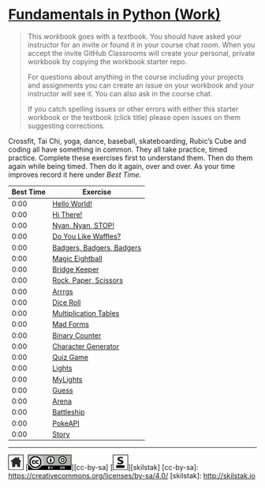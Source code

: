 # [Fundamentals in Python (Work)](http://pyfun.skilstak.io)

>  This *work*book goes with a *text*book. You should have
>  asked your instructor for an invite or found it in your course
>  chat room. When you accept the invite GitHub Classrooms will
>  create your personal, private workbook by copying the workbook
>  starter repo.
> 
>  For questions about anything in the course including your projects
>  and assignments you can create an issue on your workbook and your
>  instructor will see it. You can also ask in the course chat.
> 
>  If you catch spelling issues or other errors with either this 
>  starter workbook or the textbook (click title) please open
>  issues on them suggesting corrections.

Crossfit, Tai Chi, yoga, dance, baseball, skateboarding, Rubic’s
Cube and coding all have something in common. They all take practice,
timed practice. Complete these exercises first to understand them.
Then do them again while being timed. Then do it again, over and
over. As your time improves record it here under *Best Time.*

|  Best Time | Exercise |
| ---------- | -------- |
|    0:00    | [Hello World!](hello) |
|    0:00    | [Hi There!](hi) |
|    0:00    | [Nyan, Nyan, STOP!](nyan) |
|    0:00    | [Do You Like Waffles?](waffles) |
|    0:00    | [Badgers, Badgers, Badgers](badgers) |
|    0:00    | [Magic Eightball](eightball) |
|    0:00    | [Bridge Keeper](bridge) |
|    0:00    | [Rock, Paper, Scissors](rps) |
|    0:00    | [Arrrgs](arrrgs) |
|    0:00    | [Dice Roll](roll) |
|    0:00    | [Multiplication Tables](mtable) |
|    0:00    | [Mad Forms](madforms) |
|    0:00    | [Binary Counter](bincount) |
|    0:00    | [Character Generator](gen) |
|    0:00    | [Quiz Game](quiz) |
|    0:00    | [Lights](lights) |
|    0:00    | [MyLights](lib/mylights.py) |
|    0:00    | [Guess](guess) |
|    0:00    | [Arena](arena) |
|    0:00    | [Battleship](battleship) |
|    0:00    | [PokeAPI](pokeapi) |
|    0:00    | [Story](story) |
 
---
[![home](/.assets/home-bw.png)](/README.md)
[![cc-by-sa](/.assets/cc-by-sa.png)][cc-by-sa]
[![skilstak](/.assets/skilstak-logo-bw.png)][skilstak]
[cc-by-sa]: https://creativecommons.org/licenses/by-sa/4.0/
[skilstak]: http://skilstak.io

